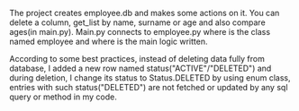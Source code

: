 The project creates employee.db  and makes some actions on it. You can delete a column, get_list by name, surname or age and also 
compare ages(in main.py). Main.py connects to employee.py where is the class named employee and where is the main logic written.

According to some best practices, instead of deleting data fully from database, I added a new row named status("ACTIVE"/"DELETED") and during deletion, 
I change its status to Status.DELETED by using enum class, entries with such status("DELETED") are not fetched or updated by any sql query or method in my code. 

